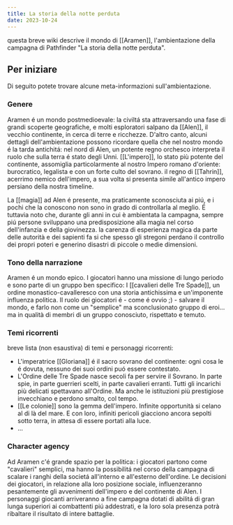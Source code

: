 ```yaml
---
title: La storia della notte perduta
date: 2023-10-24
---
```

questa breve wiki descrive il mondo di [[Aramen]], l'ambientazione della campagna di Pathfinder "La storia della notte perduta".

## Per iniziare

Di seguito potete trovare alcune meta-informazioni sull'ambientazione.

### Genere

Aramen é un mondo postmedioevale: la civiltá sta attraversando una fase di grandi scoperte geografiche, e molti esploratori salpano da [[Alen]], il vecchio continente, in cerca di terre e ricchezze. D'altro canto, alcuni dettagli dell'ambientazione possono ricordare quella che nel nostro mondo é la tarda antichitá: nel nord di Alen, un potente regno orchesco interpreta il ruolo che sulla terra é stato degli Unni. [[L'impero]], lo stato più potente del continente, assomiglia particolarmente al nostro Impero romano d'oriente: burocratico, legalista e con un forte culto del sovrano. il regno di [[Tahrin]], acerrimo nemico dell'impero, a sua volta si presenta simile all'antico impero persiano della nostra timeline.

La [[magia]] ad Alen é presente, ma praticamente sconosciuta ai piú, e i pochi che la conoscono non sono in grado di controllarla al meglio. É tuttavia noto che, durante gli anni in cui è ambientata la campagna, sempre piú persone sviluppano una predisposizione alla magia nel corso dell'infanzia e della giovinezza. la carenza di esperienza magica da parte delle autorità e dei sapienti fa si che spesso gli stregoni perdano il controllo dei propri poteri e generino disastri di piccole o medie dimensioni.

### Tono della narrazione

Aramen é un mondo epico. I giocatori hanno una missione di lungo periodo e sono parte di un gruppo ben specifico: I [[cavalieri delle Tre Spade]], un ordine monastico-cavalleresco con una storia antichissima e un'imponente influenza politica. Il ruolo dei giocatori é - come é ovvio ;) - salvare il mondo, e farlo non come un "semplice" ma sconclusionato gruppo di eroi... ma in qualità di membri di un gruppo conosciuto, rispettato e temuto.

### Temi ricorrenti

breve lista (non esaustiva) di temi e personaggi ricorrenti:

- L'imperatrice [[Gloriana]] é il sacro sovrano del continente: ogni cosa le é dovuta, nessuno dei suoi ordini puó essere contestato.
- L'Ordine delle Tre Spade nasce secoli fa per servire il Sovrano. In parte spie, in parte guerrieri scelti, in parte cavalieri erranti. Tutti gli incarichi più delicati spettavano all'Ordine. Ma anche le istituzioni più prestigiose invecchiano e perdono smalto, col tempo. 
- [[Le colonie]] sono la gemma dell'impero. Infinite opportunità si celano al di là del mare. E con loro, infiniti pericoli giacciono ancora sepolti sotto terra, in attesa di essere portati alla luce.
- ...

### Character agency 

Ad Aramen c'é grande spazio per la politica: i giocatori partono come "cavalieri" semplici, ma hanno la possibilitá nel corso della campagna di scalare i ranghi della societá all'interno e all'esterno dell'ordine. Le decisioni dei giocatori, in relazione alla loro posizione sociale, influenzeranno pesantemente gli avvenimenti dell'impero e del continente di Alen. I personaggi giocanti arriveranno a fine campagna dotati di abilitá di gran lunga superiori ai combattenti piú addestrati, e la loro sola presenza potrà ribaltare il risultato di intere battaglie.